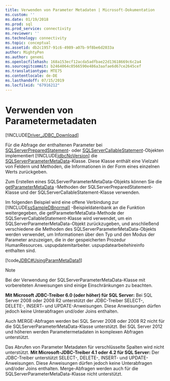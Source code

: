 ```yaml
---
title: Verwenden von Parameter Metadaten | Microsoft-Dokumentation
ms.custom: ''
ms.date: 01/19/2018
ms.prod: sql
ms.prod_service: connectivity
ms.reviewer: ''
ms.technology: connectivity
ms.topic: conceptual
ms.assetid: db2c1957-91c6-4989-a07b-9f8be6d2033a
author: MightyPen
ms.author: genemi
ms.openlocfilehash: 168a153ecf12acda5adfbae22d13618669c6c2a4
ms.sourcegitcommit: b2464064c0566590e486a3aafae6d67ce2645cef
ms.translationtype: MTE75
ms.contentlocale: de-DE
ms.lasthandoff: 07/15/2019
ms.locfileid: "67916212"
---
```

# <a name="using-parameter-metadata"></a>Verwenden von Parametermetadaten

[!INCLUDE[Driver_JDBC_Download](../../includes/driver_jdbc_download.md)]

Für die Abfrage der enthaltenen Parameter bei [SQLServerPreparedStatement](../../connect/jdbc/reference/sqlserverpreparedstatement-class.md)- oder [SQLServerCallableStatement](../../connect/jdbc/reference/sqlservercallablestatement-class.md)-Objekten implementiert [!INCLUDE[jdbcNoVersion](../../includes/jdbcnoversion_md.md)] die [SQLServerParameterMetaData](../../connect/jdbc/reference/sqlserverparametermetadata-class.md)-Klasse. Diese Klasse enthält eine Vielzahl von Feldern und Methoden, die Informationen in der Form eines einzelnen Werts zurückgeben.

Zum Erstellen eines SQLServerParameterMetaData-Objekts können Sie die [getParameterMetaData](../../connect/jdbc/reference/getparametermetadata-method-sqlserverpreparedstatement.md) -Methoden der SQLServerPreparedStatement-Klasse und der SQLServerCallableStatement-Klasse verwenden.

Im folgenden Beispiel wird eine offene Verbindung zur [!INCLUDE[ssSampleDBnormal](../../includes/sssampledbnormal_md.md)] -Beispieldatenbank an die Funktion weitergegeben, die getParameterMetaData-Methode der SQLServerCallableStatement-Klasse wird verwendet, um ein SQLServerParameterMetaData-Objekt zurückzugeben, und anschließend verschiedene die Methoden des SQLServerParameterMetaData-Objekts werden verwendet, um Informationen über den Typ und den Modus der Parameter anzuzeigen, die in der gespeicherten Prozedur HumanResources. uspupdatemitarbeiter. uspupdatearbeitehireinfo enthalten sind.

[!code[JDBC#UsingParamMetaData1](../../connect/jdbc/codesnippet/Java/using-parameter-metadata_1.java)]  

> [!NOTE]  
> Bei der Verwendung der SQLServerParameterMetaData-Klasse mit vorbereiteten Anweisungen sind einige Einschränkungen zu beachten.
>
> **Mit Microsoft JDBC-Treiber 6.0 (oder höher) für SQL Server:** Bei SQL Server 2008 oder 2008 R2 unterstützt der JDBC-Treiber SELECT-, DELETE-, INSERT- und UPDATE-Anweisungen. Diese Anweisungen dürfen jedoch keine Unterabfragen und/oder Joins enthalten.

Auch MERGE-Abfragen werden bei SQL Server 2008 oder 2008 R2 nicht für die SQLServerParameterMetaData-Klasse unterstützt. Bei SQL Server 2012 und höheren werden Parametermetadaten in komplexen Abfragen unterstützt.

Das Abrufen von Parameter Metadaten für verschlüsselte Spalten wird nicht unterstützt. **Mit Microsoft-JDBC-Treiber 4.1 oder 4.2 für SQL Server:** Der JDBC-Treiber unterstützt SELECT-, DELETE-, INSERT- und UPDATE-Anweisungen. Diese Anweisungen dürfen jedoch keine Unterabfragen und/oder Joins enthalten. Merge-Abfragen werden auch für die SQLServerParameterMetaData-Klasse nicht unterstützt.
